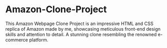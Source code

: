 # Amazon-Clone-Project
This Amazon Webpage Clone Project is an impressive HTML and CSS replica of Amazon made by me, showcasing meticulous front-end design skills and attention to detail. A stunning clone resembling the renowned e-commerce platform.
